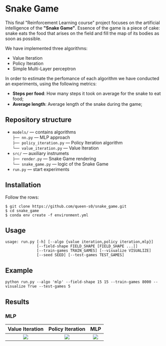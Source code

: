 # Snake Game

This final "Reinforcement Learning course" project focuses on the artificial intelligence of the **"Snake Game"**. Essence of the game is a piece of cake: snake eats the food that arises on the field and fill the map of its bodies as soon as possible. 

We have implemented three algorithms:
* Value Iteration
* Policy Iteration
* Simple Multi-Layer perceptron

In order to estimate the perfomance of each algorithm we have conducted an experiments, using the following metrics:
* **Steps per food**: How many steps it took on average for the snake to eat food;
* **Average length**: Average length of the snake during the game;

## Repository structure

- ```models/``` — contains algorithms \
    ```├── nn.py``` — MLP approach\
    ```├── policy_iteration.py``` — Policy Iteration algorithm\
    ```└── value_iteration.py``` — Value Iteration
- ```src/``` — auxiliary instrumets \
    ```├── render.py``` — Snake Game rendering\
    ```└── snake_game.py``` — logic of the Snake Game
- ```run.py``` — start experiments

## Installation

Follow the rows:

```
$ git clone https://github.com/queen-s0/snake_game.git
$ cd snake_game
$ conda env create -f environment.yml
```

## Usage
```
usage: run.py [-h] [--algo {value iteration,policy iteration,mlp}]
              [--field-shape FIELD_SHAPE [FIELD_SHAPE ...]]
              [--train-games TRAIN_GAMES] [--visualize VISUALIZE]
              [--seed SEED] [--test-games TEST_GAMES]
```

## Example
```
python run.py --algo 'mlp' --field-shape 15 15 --train-games 8000 --visualize True --test-games 5
```

## Results

### MLP

[comment]: <> (![MLP]&#40;gifs/mlp.gif&#41;)

[comment]: <> ([<img src="gifs/mlp.gif" width="250"/>]&#40;gifs/mlp.gif&#41;)

[comment]: <> (<p float="middle">)

[comment]: <> (  <img src="gifs/value-iteration.gif" width="250" />)

[comment]: <> (  <img src="gifs/policy-iteration.gif" width="250" /> )

[comment]: <> (  <img src="gifs/mlp.gif" width="250" />)

[comment]: <> (</p>)

**Value Iteration**             |  **Policy Iteration**   |   **MLP**
:-------------------------:|:-------------------------:|:--------------------------:|
![](gifs/value-iteration.gif)  |  ![](gifs/policy-iteration.gif) | ![](gifs/mlp.gif)